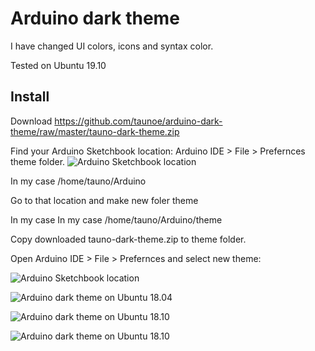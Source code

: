 # Arduino dark theme

I have changed UI colors, icons and syntax color.

Tested on Ubuntu 19.10

## Install

Download https://github.com/taunoe/arduino-dark-theme/raw/master/tauno-dark-theme.zip

Find your Arduino Sketchbook location: Arduino IDE > File > Prefernces
theme folder.
![Arduino Sketchbook location](https://github.com/taunoe/arduino-dark-theme/blob/master/screenshots/arduino_preference_red.png)

In my case /home/tauno/Arduino

Go to that location and make new foler theme

In my case In my case /home/tauno/Arduino/theme

Copy downloaded tauno-dark-theme.zip to theme folder.

Open Arduino IDE > File > Prefernces and select new theme:

![Arduino Sketchbook location](https://github.com/taunoe/arduino-dark-theme/blob/master/screenshots/theme-selection.png)


![Arduino dark theme on Ubuntu 18.04](https://github.com/taunoe/arduino-dark-theme/blob/master/screenshots/arduino%20dark%20theme%20on%20ubuntu%2018.04.png)

![Arduino dark theme on Ubuntu 18.10](https://github.com/taunoe/arduino-dark-theme/blob/master/screenshots/arduino_dark_theme_on_ubuntu_18.10.png)

![Arduino dark theme on Ubuntu 18.10](https://github.com/taunoe/arduino-dark-theme/blob/master/screenshots/arduino_dark_theme_on_windows_10.PNG)
